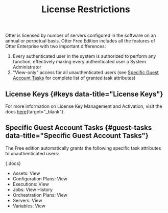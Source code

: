 ﻿---
title: License Restrictions
keywords: otter,license
show-headings-in-nav: true
sequence: 5
---

Otter is licensed by number of servers configured in the software on an annual or perpetual basis. Otter Free Edition includes all the features of Otter Enterprise with two important differences:

1. Every authenticated user in the system is authorized to perform any function, effectively making every authenticated user a System Administrator
2. "View-only" access for all unauthenticated users (see [Specific Guest Account Tasks](#guest-tasks) for complete list of granted task attributes)

## License Keys {#keys data-title="License Keys"}

For more information on License Key Management and Activation, visit the docs [here](/docs/various/licensing/management){target="_blank"}.

## Specific Guest Account Tasks {#guest-tasks data-title="Specific Guest Account Tasks"}

The Free edition automatically grants the following specific task attributes to unauthenticated users:

{.docs}
- Assets: View
- Configuration Plans: View
- Executions: View
- Jobs: View History
- Orchestration Plans: View
- Servers: View
- Variables: View
